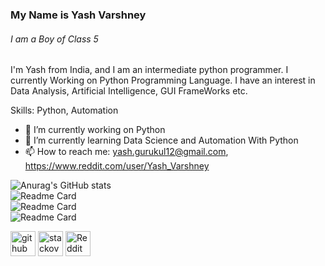 ### My Name is Yash Varshney
###### I am a Boy of Class 5
I'm Yash from India, and I am an intermediate python programmer. I currently Working on Python Programming Language. I have an interest in Data Analysis, Artificial Intelligence, GUI FrameWorks etc.

Skills: Python, Automation

- 🔭 I’m currently working on Python 
- 🌱 I’m currently learning Data Science and Automation With Python 
- 📫 How to reach me: yash.gurukul12@gmail.com, https://www.reddit.com/user/Yash_Varshney 

![Anurag's GitHub stats](https://github-readme-stats.vercel.app/api?username=Yash-Varshney-Creativities&show_icons=true)
<br>
![Readme Card](https://github-readme-stats.vercel.app/api/pin/?username=Yash-Varshney-Creativities&repo=YouTube-Video-Downloader-GUI) 
<br>
![Readme Card](https://github-readme-stats.vercel.app/api/pin/?username=Yash-Varshney-Creativities&repo=Numbers-to-Number-Names) 
<br>
![Readme Card](https://github-readme-stats.vercel.app/api/pin/?username=Yash-Varshney-Creativities&repo=Motion-Detection) 
<br>

[<img src='https://cdn.jsdelivr.net/npm/simple-icons@3.0.1/icons/github.svg' alt='github' height='40'>](https://github.com/Yash-Varshney-Creativities)  [<img src='https://cdn.jsdelivr.net/npm/simple-icons@3.0.1/icons/stackoverflow.svg' alt='stackoverflow' height='40'>](https://stackoverflow.com/users/14743453/yash-varshney)  [<img src='https://cdn.jsdelivr.net/npm/simple-icons@3.0.1/icons/reddit.svg' alt='Reddit' height='40'>](https://www.reddit.com/user/Yash_Varshney)  


